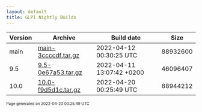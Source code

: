 ```yaml
---
layout: default
title: GLPI Nightly Builds
---
```


Version|Archive|Build date|Size
---|---|---|---
main|[main-3ccccdf.tar.gz](main-3ccccdf.tar.gz)|2022-04-12 00:30:25 UTC|88932600
9.5|[9.5-0e67a53.tar.gz](9.5-0e67a53.tar.gz)|2022-04-11 13:07:42 +0200|46096407
10.0|[10.0-f9d5d1c.tar.gz](10.0-f9d5d1c.tar.gz)|2022-04-20 00:25:49 UTC|88944212

<font size="1">Page generated on 2022-04-20 00:25:49 UTC</font>
